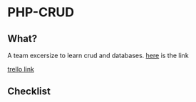 # PHP-CRUD

## What?
A team excersize to learn crud and databases.
[here](exercise.md) is the link

[trello link](https://trello.com/b/nBpyxdcO/crud-challenge)

## Checklist
